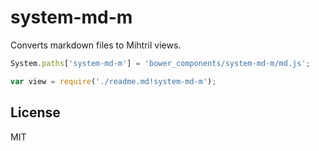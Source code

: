 # system-md-m

Converts markdown files to Mihtril views.

```js
System.paths['system-md-m'] = 'bower_components/system-md-m/md.js';

var view = require('./readme.md!system-md-m');
```

## License

MIT

